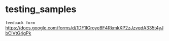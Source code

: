 # testing_samples

`feedback form`
https://docs.google.com/forms/d/1DF1IGroye8F4RkmkXP2zJzvqdA335t4yJbCIVtG4gPk